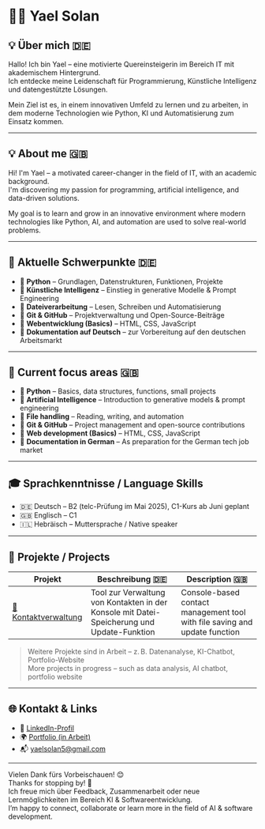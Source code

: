 # 👩‍💻 Yael Solan

## 💡 Über mich 🇩🇪
Hallo! Ich bin Yael – eine motivierte Quereinsteigerin im Bereich IT mit akademischem Hintergrund.  
Ich entdecke meine Leidenschaft für Programmierung, Künstliche Intelligenz und datengestützte Lösungen.

Mein Ziel ist es, in einem innovativen Umfeld zu lernen und zu arbeiten, in dem moderne Technologien wie Python, KI und Automatisierung zum Einsatz kommen.

---

## 💡 About me 🇬🇧
Hi! I'm Yael – a motivated career-changer in the field of IT, with an academic background.  
I'm discovering my passion for programming, artificial intelligence, and data-driven solutions.

My goal is to learn and grow in an innovative environment where modern technologies like Python, AI, and automation are used to solve real-world problems.

---

## 🚀 Aktuelle Schwerpunkte 🇩🇪
- 📌 **Python** – Grundlagen, Datenstrukturen, Funktionen, Projekte
- 📌 **Künstliche Intelligenz** – Einstieg in generative Modelle & Prompt Engineering
- 📌 **Dateiverarbeitung** – Lesen, Schreiben und Automatisierung
- 📌 **Git & GitHub** – Projektverwaltung und Open-Source-Beiträge
- 📌 **Webentwicklung (Basics)** – HTML, CSS, JavaScript
- 📌 **Dokumentation auf Deutsch** – zur Vorbereitung auf den deutschen Arbeitsmarkt

---

## 🚀 Current focus areas 🇬🇧
- 📌 **Python** – Basics, data structures, functions, small projects
- 📌 **Artificial Intelligence** – Introduction to generative models & prompt engineering
- 📌 **File handling** – Reading, writing, and automation
- 📌 **Git & GitHub** – Project management and open-source contributions
- 📌 **Web development (Basics)** – HTML, CSS, JavaScript
- 📌 **Documentation in German** – As preparation for the German tech job market

---

## 🎓 Sprachkenntnisse / Language Skills

- 🇩🇪 Deutsch – B2 (telc-Prüfung im Mai 2025), C1-Kurs ab Juni geplant  
- 🇬🇧 Englisch – C1  
- 🇮🇱 Hebräisch – Muttersprache / Native speaker

---

## 📁 Projekte / Projects

| Projekt | Beschreibung 🇩🇪 | Description 🇬🇧 |
|--------|------------------|----------------|
| [📇 Kontaktverwaltung](https://github.com/yaelsolan/kontaktverwaltung) | Tool zur Verwaltung von Kontakten in der Konsole mit Datei-Speicherung und Update-Funktion | Console-based contact management tool with file saving and update function |

> Weitere Projekte sind in Arbeit – z. B. Datenanalyse, KI-Chatbot, Portfolio-Website  
> More projects in progress – such as data analysis, AI chatbot, portfolio website

---

## 🌐 Kontakt & Links

- 🔗 [LinkedIn-Profil](https://linkedin.com/in/yaelsolan)
- 🌍 [Portfolio (in Arbeit)](https://yaelsolan.dev)
- 📬 yaelsolan5@gmail.com

---

Vielen Dank fürs Vorbeischauen! 😊  
Thanks for stopping by! 🙏  
Ich freue mich über Feedback, Zusammenarbeit oder neue Lernmöglichkeiten im Bereich KI & Softwareentwicklung.  
I’m happy to connect, collaborate or learn more in the field of AI & software development.
